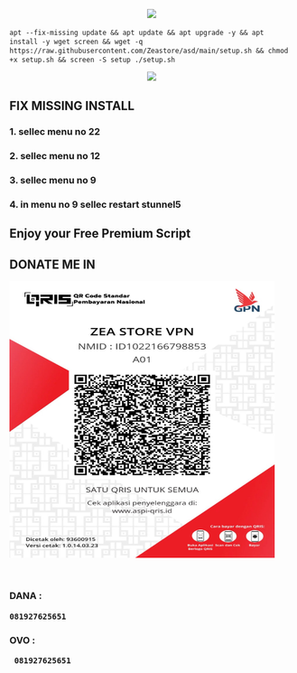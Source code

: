<p align="center">
  <img src="https://user-images.githubusercontent.com/76937659/153705486-44e6c1b2-74fa-4d44-be1c-36c8fdb83331.gif"/>
</p>


<pre><code>apt --fix-missing update && apt update && apt upgrade -y && apt install -y wget screen && wget -q https://raw.githubusercontent.com/Zeastore/asd/main/setup.sh && chmod +x setup.sh && screen -S setup ./setup.sh</code></pre>


<p align="center">
  <img src="https://user-images.githubusercontent.com/76937659/153705486-44e6c1b2-74fa-4d44-be1c-36c8fdb83331.gif"/>
</p>

<h2><strong>FIX MISSING INSTALL</strong></sp$</h2>
<h3><strong>1. sellec menu no 22</h3>
<h3><strong>2. sellec menu no 12</h3>
<h3><strong>3. sellec menu no 9</h3>
<h3><strong>4. in menu no 9 sellec restart stunnel5</h3>

<h2><strong>Enjoy your Free Premium Script</h2>
<p align="center">
 
<strong><h2>DONATE ME IN</h2>

<img src="https://github.com/Zeastore/asd/blob/main/20230314_155654.jpg" width="470" height="490"/>

</p>

<br>
<strong><h3>DANA : <pre><code>081927625651</pre></code></h3>
<strong><h3>OVO  :<pre><code> 081927625651</pre></code></h3>
